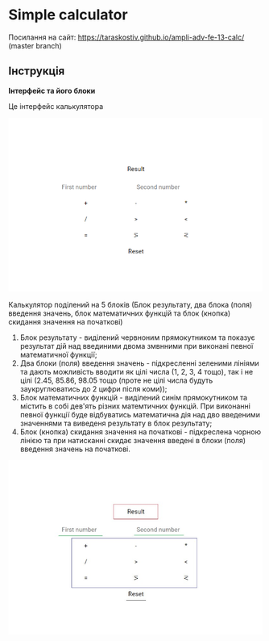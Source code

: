 # Simple calculator

Посилання на сайт: https://taraskostiv.github.io/ampli-adv-fe-13-calc/ (master branch)

## Інструкція

**Інтерфейс та його блоки**

Це інтерфейс калькулятора

![interface](\img\readme\interface.png)

Калькулятор поділений на 5 блоків (Блок результату, два блока (поля) введення значень, блок математичних функцій та блок (кнопка) скидання значення на початкові)

1. Блок результату - виділений червноним прямокутником та показує результат дій над введиними двома змвнними при виконані певної математичної функції;
2. Два блоки (поля) введення значень - підкресленні зеленими лініями та дають можливість вводити як цілі числа (1, 2, 3, 4 тощо), так і не цілі (2.45, 85.86, 98.05 тощо (проте не цілі числа будуть заукруглюватись до 2 цифри після коми));
3. Блок математичних функцій - виділений синім прямокутником та містить в собі дев'ять різних матемтичних функцій. При виконанні певної функції буде відбуватись математична дія над дво введеними значеннями та виведеня результату в блок результату;
4. Блок (кнопка) скидання значення на початкові - підкреслена чорною лінією та при натисканні скидає значення введені в блоки (поля) введення значень на початкові.

![interface-explanation](\img\readme\interface-explanation.jpg)
